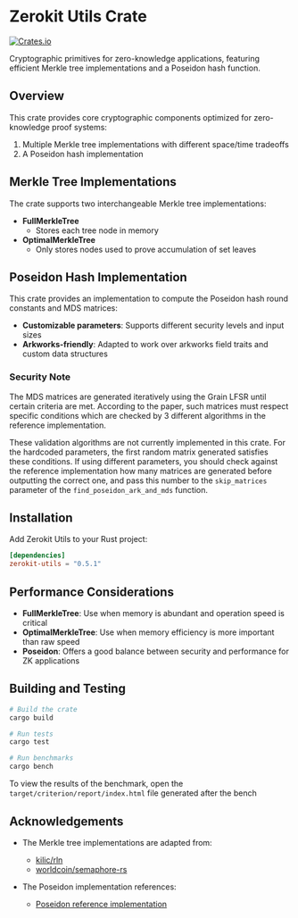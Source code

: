 # Zerokit Utils Crate

[![Crates.io](https://img.shields.io/crates/v/zerokit_utils.svg)](https://crates.io/crates/zerokit_utils)

Cryptographic primitives for zero-knowledge applications, featuring efficient Merkle tree implementations and a Poseidon hash function.

## Overview

This crate provides core cryptographic components optimized for zero-knowledge proof systems:

1. Multiple Merkle tree implementations with different space/time tradeoffs
2. A Poseidon hash implementation

## Merkle Tree Implementations

The crate supports two interchangeable Merkle tree implementations:

- **FullMerkleTree**
  - Stores each tree node in memory
- **OptimalMerkleTree**
  - Only stores nodes used to prove accumulation of set leaves

## Poseidon Hash Implementation

This crate provides an implementation to compute the Poseidon hash round constants and MDS matrices:

- **Customizable parameters**: Supports different security levels and input sizes
- **Arkworks-friendly**: Adapted to work over arkworks field traits and custom data structures

### Security Note

The MDS matrices are generated iteratively using the Grain LFSR until certain criteria are met.
According to the paper, such matrices must respect specific conditions which are checked by 3 different algorithms in the reference implementation.

These validation algorithms are not currently implemented in this crate. For the hardcoded parameters, the first random matrix generated satisfies these conditions.
If using different parameters, you should check against the reference implementation how many matrices are generated before outputting the correct one, and pass this number to the `skip_matrices` parameter of the `find_poseidon_ark_and_mds` function.

## Installation

Add Zerokit Utils to your Rust project:

```toml
[dependencies]
zerokit-utils = "0.5.1"
```

## Performance Considerations

- **FullMerkleTree**: Use when memory is abundant and operation speed is critical
- **OptimalMerkleTree**: Use when memory efficiency is more important than raw speed
- **Poseidon**: Offers a good balance between security and performance for ZK applications

## Building and Testing

```bash
# Build the crate
cargo build

# Run tests
cargo test

# Run benchmarks
cargo bench
```

To view the results of the benchmark, open the `target/criterion/report/index.html` file generated after the bench

## Acknowledgements

- The Merkle tree implementations are adapted from:
  - [kilic/rln](https://github.com/kilic/rln/blob/master/src/merkle.rs)
  - [worldcoin/semaphore-rs](https://github.com/worldcoin/semaphore-rs/blob/d462a4372f1fd9c27610f2acfe4841fab1d396aa/src/merkle_tree.rs)

- The Poseidon implementation references:
  - [Poseidon reference implementation](https://extgit.iaik.tugraz.at/krypto/hadeshash/-/blob/master/code/generate_parameters_grain.sage)

